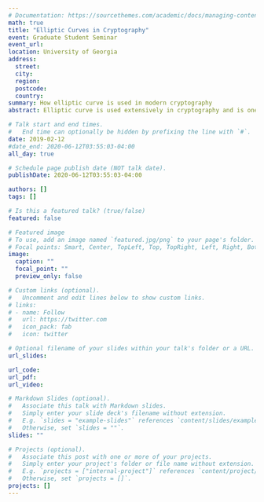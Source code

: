 ```yaml
---
# Documentation: https://sourcethemes.com/academic/docs/managing-content/
math: true
title: "Elliptic Curves in Cryptography"
event: Graduate Student Seminar
event_url:
location: University of Georgia
address:
  street:
  city:
  region:
  postcode:
  country:
summary: How elliptic curve is used in modern cryptography
abstract: Elliptic curve is used extensively in cryptography and is one of the major research areas in post-quantum cryptography. In this talk, I will start with the Elliptic Curve Diffie-Hellman (ECDH) that is currently used, and then discuss Supersingular Isogeny Diffie-Hellman (SIDH) which is one of the candidate for a post-quantum cryptography system.

# Talk start and end times.
#   End time can optionally be hidden by prefixing the line with `#`.
date: 2019-02-12
#date_end: 2020-06-12T03:55:03-04:00
all_day: true

# Schedule page publish date (NOT talk date).
publishDate: 2020-06-12T03:55:03-04:00

authors: []
tags: []

# Is this a featured talk? (true/false)
featured: false

# Featured image
# To use, add an image named `featured.jpg/png` to your page's folder. 
# Focal points: Smart, Center, TopLeft, Top, TopRight, Left, Right, BottomLeft, Bottom, BottomRight.
image:
  caption: ""
  focal_point: ""
  preview_only: false

# Custom links (optional).
#   Uncomment and edit lines below to show custom links.
# links:
# - name: Follow
#   url: https://twitter.com
#   icon_pack: fab
#   icon: twitter

# Optional filename of your slides within your talk's folder or a URL.
url_slides:

url_code:
url_pdf:
url_video:

# Markdown Slides (optional).
#   Associate this talk with Markdown slides.
#   Simply enter your slide deck's filename without extension.
#   E.g. `slides = "example-slides"` references `content/slides/example-slides.md`.
#   Otherwise, set `slides = ""`.
slides: ""

# Projects (optional).
#   Associate this post with one or more of your projects.
#   Simply enter your project's folder or file name without extension.
#   E.g. `projects = ["internal-project"]` references `content/project/deep-learning/index.md`.
#   Otherwise, set `projects = []`.
projects: []
---
```

